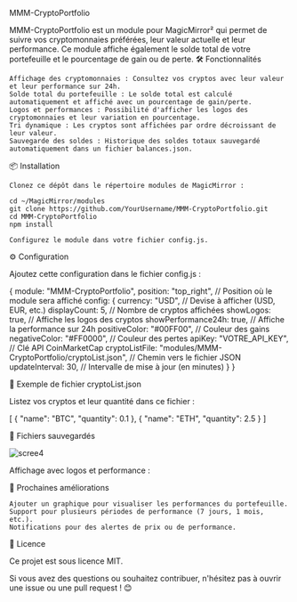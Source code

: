 MMM-CryptoPortfolio

MMM-CryptoPortfolio est un module pour MagicMirror² qui permet de suivre vos cryptomonnaies préférées, leur valeur actuelle et leur performance. Ce module affiche également le solde total de votre portefeuille et le pourcentage de gain ou de perte.
🛠️ Fonctionnalités

    Affichage des cryptomonnaies : Consultez vos cryptos avec leur valeur et leur performance sur 24h.
    Solde total du portefeuille : Le solde total est calculé automatiquement et affiché avec un pourcentage de gain/perte.
    Logos et performances : Possibilité d'afficher les logos des cryptomonnaies et leur variation en pourcentage.
    Tri dynamique : Les cryptos sont affichées par ordre décroissant de leur valeur.
    Sauvegarde des soldes : Historique des soldes totaux sauvegardé automatiquement dans un fichier balances.json.

📦 Installation

    Clonez ce dépôt dans le répertoire modules de MagicMirror :

    cd ~/MagicMirror/modules
    git clone https://github.com/YourUsername/MMM-CryptoPortfolio.git
    cd MMM-CryptoPortfolio
    npm install

    Configurez le module dans votre fichier config.js.

⚙️ Configuration

Ajoutez cette configuration dans le fichier config.js :

{
    module: "MMM-CryptoPortfolio",
    position: "top_right", // Position où le module sera affiché
    config: {
        currency: "USD", // Devise à afficher (USD, EUR, etc.)
        displayCount: 5, // Nombre de cryptos affichées
        showLogos: true, // Affiche les logos des cryptos
        showPerformance24h: true, // Affiche la performance sur 24h
        positiveColor: "#00FF00", // Couleur des gains
        negativeColor: "#FF0000", // Couleur des pertes
        apiKey: "VOTRE_API_KEY", // Clé API CoinMarketCap
        cryptoListFile: "modules/MMM-CryptoPortfolio/cryptoList.json", // Chemin vers le fichier JSON
        updateInterval: 30, // Intervalle de mise à jour (en minutes)
    }
}

📝 Exemple de fichier cryptoList.json

Listez vos cryptos et leur quantité dans ce fichier :

[
    { "name": "BTC", "quantity": 0.1 },
    { "name": "ETH", "quantity": 2.5 }
]

📂 Fichiers sauvegardés

![scree4](https://github.com/user-attachments/assets/90bb7f2f-a767-4179-a76a-4399a80a76db)


Affichage avec logos et performance :

🚀 Prochaines améliorations

    Ajouter un graphique pour visualiser les performances du portefeuille.
    Support pour plusieurs périodes de performance (7 jours, 1 mois, etc.).
    Notifications pour des alertes de prix ou de performance.

📜 Licence

Ce projet est sous licence MIT.

Si vous avez des questions ou souhaitez contribuer, n'hésitez pas à ouvrir une issue ou une pull request ! 😊
